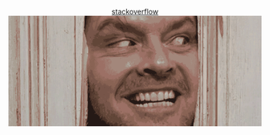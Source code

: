 <p align="center">
    <a href="https://stackoverflow.com/users/12727539/mo1ein">stackoverflow</a>
    <br />
    <img src="https://github.com/mo1ein/mo1ein/blob/master/gifs/shining.gif?raw=true"/>
</p>
